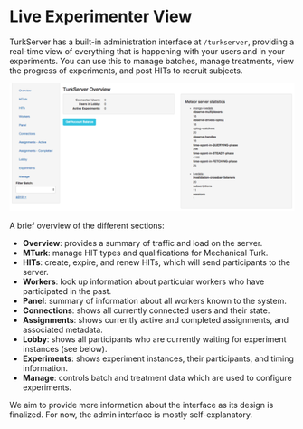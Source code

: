 # Live Experimenter View

TurkServer has a built-in administration interface at `/turkserver`, providing a
real-time view of everything that is happening with your users and in your
experiments. You can use this to manage batches, manage treatments, view the
progress of experiments, and post HITs to recruit subjects.

![admin console](/img/turkserver.png)

A brief overview of the different sections:

- **Overview**: provides a summary of traffic and load on the server.
- **MTurk**: manage HIT types and qualifications for Mechanical Turk.
- **HITs**: create, expire, and renew HITs, which will send participants to the server.
- **Workers**: look up information about particular workers who have participated in the past.
- **Panel**: summary of information about all workers known to the system.
- **Connections**: shows all currently connected users and their state.
- **Assignments**: shows currently active and completed assignments, and associated metadata.
- **Lobby**: shows all participants who are currently waiting for experiment instances (see below).
- **Experiments**: shows experiment instances, their participants, and timing information.
- **Manage**: controls batch and treatment data which are used to configure experiments.

We aim to provide more information about the interface as its design is
finalized. For now, the admin interface is mostly self-explanatory.

<!--
Batches and treatments can be viewed and edited from the
administration interface.
-->
